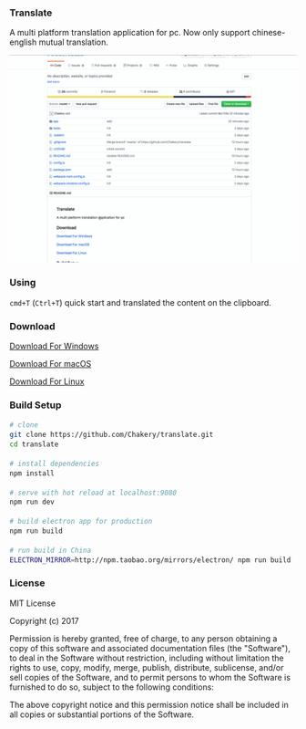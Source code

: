 ### Translate

A multi platform translation application for pc. Now only support chinese-english mutual translation.

![translate](https://github.com/Chakery/translate/blob/master/Screenshots.gif)

### Using
`cmd+T` (`Ctrl+T`) quick start and translated the content on the clipboard.

### Download

[Download For Windows](https://github.com/Chakery/translate/releases/download/v0.0.1-beta.4/Translate.windows.exe.zip)

[Download For macOS](https://github.com/Chakery/translate/releases/download/v0.0.1-beta.4/Translate.app.zip)

[Download For Linux](https://github.com/Chakery/translate/releases/download/v0.0.1-beta.4/Translate.linux.zip)

### Build Setup

``` bash
# clone
git clone https://github.com/Chakery/translate.git
cd translate

# install dependencies
npm install

# serve with hot reload at localhost:9080
npm run dev

# build electron app for production
npm run build

# run build in China
ELECTRON_MIRROR=http://npm.taobao.org/mirrors/electron/ npm run build
```


### License
MIT License

Copyright (c) 2017 

Permission is hereby granted, free of charge, to any person obtaining a copy
of this software and associated documentation files (the "Software"), to deal
in the Software without restriction, including without limitation the rights
to use, copy, modify, merge, publish, distribute, sublicense, and/or sell
copies of the Software, and to permit persons to whom the Software is
furnished to do so, subject to the following conditions:

The above copyright notice and this permission notice shall be included in all
copies or substantial portions of the Software.
